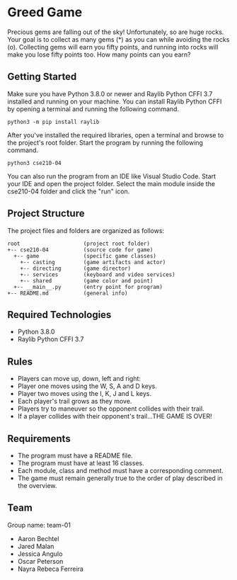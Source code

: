 # Greed Game
Precious gems are falling out of the sky! Unfortunately, so are huge rocks. Your goal is to collect as many gems (*) as you can while avoiding the rocks (o). Collecting gems will earn you fifty points, and running into rocks will make you lose fifty points too. How many points can you earn?

## Getting Started

Make sure you have Python 3.8.0 or newer and Raylib Python CFFI 3.7 installed and running on your machine. You can install Raylib Python CFFI by opening a terminal and running the following command.
```
python3 -m pip install raylib
```
After you've installed the required libraries, open a terminal and browse to the project's root folder. Start the program by running the following command.
```
python3 cse210-04 
```
You can also run the program from an IDE like Visual Studio Code. Start your IDE and open the 
project folder. Select the main module inside the cse210-04 folder and click the "run" icon.

## Project Structure

The project files and folders are organized as follows:
```
root                    (project root folder)
+-- cse210-04           (source code for game)
  +-- game              (specific game classes)
    +-- casting         (game artifacts and actor)
    +-- directing       (game director)
    +-- services        (keyboard and video services)
    +-- shared          (game color and point)
  +-- __main__.py       (entry point for program)
+-- README.md           (general info)
```

## Required Technologies

* Python 3.8.0
* Raylib Python CFFI 3.7

## Rules

- Players can move up, down, left and right:
- Player one moves using the W, S, A and D keys.
- Player two moves using the I, K, J and L keys.
- Each player's trail grows as they move.
- Players try to maneuver so the opponent collides with their trail.
- If a player collides with their opponent's trail...THE GAME IS OVER!

## Requirements

- The program must have a README file.
- The program must have at least 16 classes.
- Each module, class and method must have a corresponding comment.
- The game must remain generally true to the order of play described in the overview.

## Team

 Group name: team-01
- Aaron Bechtel
- Jared Malan
- Jessica Angulo
- Oscar Peterson
- Nayra Rebeca Ferreira